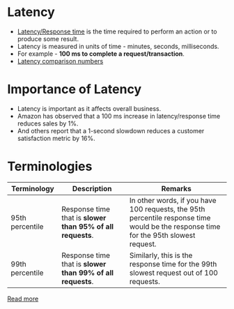 # Latency
- [Latency/Response time](https://topic.alibabacloud.com/a/what-is-tps-what-is-qps-and-what-is-the-difference-_-internet_2_60_20293740.html) is the time required to perform an action or to produce some result.
- Latency is measured in units of time - minutes, seconds, milliseconds.
- For example - **100 ms to complete a request/transaction**.
- [Latency comparison numbers](../7c_Estimations&Benchmarking/LatencyNumbers.md)

# Importance of Latency
- Latency is important as it affects overall business.
- Amazon has observed that a 100 ms increase in latency/response time reduces sales by 1%. 
- And others report that a 1-second slowdown reduces a customer satisfaction metric by 16%.

# Terminologies

| Terminology     | Description                                                | Remarks                                                                                                                              |
|-----------------|------------------------------------------------------------|--------------------------------------------------------------------------------------------------------------------------------------|
| 95th percentile | Response time that is **slower than 95% of all requests**. | In other words, if you have 100 requests, the 95th percentile response time would be the response time for the 95th slowest request. |
| 99th percentile | Response time that is **slower than 99% of all requests**. | Similarly, this is the response time for the 99th slowest request out of 100 requests.                                               |

[Read more](https://medium.com/@vikaskumar4793/the-95th-and-99th-percentiles-are-the-most-crucial-application-metrics-33085d2d3e34)